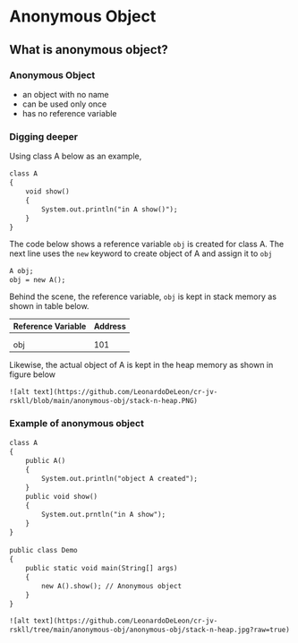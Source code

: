 # Anonymous Object

## What is anonymous object?

### Anonymous Object

- an object with no name
- can be used only once
- has no reference variable

### Digging deeper

Using class A below as an example,

```
class A
{
    void show()
    {
        System.out.println("in A show()");
    }
}
```

The code below shows a reference variable `obj` is created for class A.
The next line uses the `new` keyword to create object of A and assign it to `obj`

```
A obj;
obj = new A();
```

Behind the scene, the reference variable, `obj` is kept in stack memory as shown in table below.

| Reference Variable | Address |
|--------------------|---------|
|                    |         |
|                    |         |
| obj                | 101     |

Likewise, the actual object of A is kept in the heap memory as shown in figure below

	![alt text](https://github.com/LeonardoDeLeon/cr-jv-rskll/blob/main/anonymous-obj/stack-n-heap.PNG)

### Example of anonymous object
```
class A 
{
    public A()
    {
        System.out.println("object A created");
    }
    public void show()
    {
        System.out.prntln("in A show");
    }
}

public class Demo
{
    public static void main(String[] args)
    {
        new A().show(); // Anonymous object
    }
}
```
	![alt text](https://github.com/LeonardoDeLeon/cr-jv-rskll/tree/main/anonymous-obj/anonymous-obj/stack-n-heap.jpg?raw=true)

